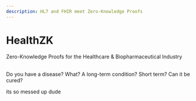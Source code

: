 ```yaml
---
description: HL7 and FHIR meet Zero-Knowledge Proofs
---
```


# HealthZK

Zero-Knowledge Proofs for the Healthcare & Biopharmaceutical Industry

\
Do you have a disease?  What?  A long-term condition?  Short term?  Can it be cured?

its so messed up dude

